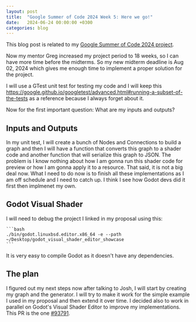 ```yaml
---
layout: post
title:  "Google Summer of Code 2024 Week 5: Here we go!"
date:   2024-06-24 00:00:00 +0300
categories: blog
---
```


This blog post is related to my [Google Summer of Code 2024 project][my-google-summer-of-code-2024-project].

Now my mentor Greg increased my project period to 18 weeks, so I can have more time before the midterms. So my new midterm deadline is Aug 02, 2024 which gives me enough time to implement a proper solution for the project.

I will use a GTest unit test for testing my code and I will keep this https://google.github.io/googletest/advanced.html#running-a-subset-of-the-tests as a reference because I always forget about it.

Now for the first important question: What are my inputs and outputs?

## Inputs and Outputs

In my unit test, I will create a bunch of Nodes and Connections to build a graph and then I will have a function that converts this graph to a shader code and another function that will serialize this graph to JSON. The problem is I know nothing about how I am gonna run this shader code for preview or how I am gonna apply it to a resource. That said, it is not a big deal now. What I need to do now is to finish all these implementations as I am off schedule and I need to catch up. I think I see how Godot devs did it first then implmenet my own.

## Godot Visual Shader

I will need to debug the project I linked in my proposal using this:
    
    ```bash
    ./bin/godot.linuxbsd.editor.x86_64 -e --path ~/Desktop/godot_visual_shader_editor_showcase
    ```

It is very easy to compile Godot as it doesn't have any dependencies.

## The plan

I figured out my next steps now after talking to Josh, I will start by creating my graph and the generator. I will try to make it work for the simple example I used in my proposal and then extend it over time. I decided also to work in parallel on Godot's Visual Shader Editor to improve my implementations. This PR is the one [#93791](https://github.com/godotengine/godot/pull/93791).





[my-google-summer-of-code-2024-project]: https://summerofcode.withgoogle.com/programs/2024/projects/wYTZuQbA
